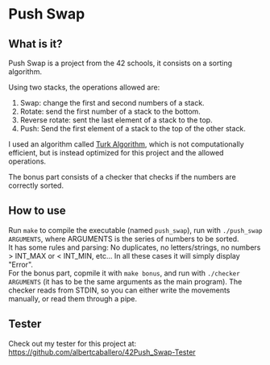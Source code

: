 # Push Swap
## What is it?
Push Swap is a project from the 42 schools, it consists on a sorting algorithm.

Using two stacks, the operations allowed are:
1. Swap: change the first and second numbers of a stack.
2. Rotate: send the first number of a stack to the bottom.
3. Reverse rotate: sent the last element of a stack to the top.
4. Push: Send the first element of a stack to the top of the other stack.

I used an algorithm called [Turk Algorithm](https://medium.com/@ayogun/push-swap-c1f5d2d41e97), which is not computationally efficient, but is instead optimized for this project and the allowed operations.

The bonus part consists of a checker that checks if the numbers are correctly sorted.

## How to use
Run ```make``` to compile the executable (named ```push_swap```), run with ```./push_swap ARGUMENTS```, where ARGUMENTS is the series of numbers to be sorted. \
It has some rules and parsing: No duplicates, no letters/strings, no numbers > INT_MAX or < INT_MIN, etc... In all these cases it will simply display "Error". \
For the bonus part, copmile it with ```make bonus```, and run with ```./checker ARGUMENTS``` (it has to be the same arguments as the main program). The checker reads from STDIN, so you can either write the movements manually, or read them through a pipe.

## Tester
Check out my tester for this project at: https://github.com/albertcaballero/42Push_Swap-Tester
